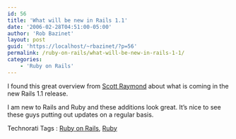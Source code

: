 ```yaml
---
id: 56
title: 'What will be new in Rails 1.1'
date: '2006-02-28T04:51:00-05:00'
author: 'Rob Bazinet'
layout: post
guid: 'https://localhost/~rbazinet/?p=56'
permalink: /ruby-on-rails/what-will-be-new-in-rails-1-1/
categories:
    - 'Ruby on Rails'
---
```


I found this great overview from [Scott Raymond](https://scottraymond.net/articles/2006/02/28/rails-1.1) about what is coming in the new Rails 1.1 release.

I am new to Rails and Ruby and these additions look great. It’s nice to see these guys putting out updates on a regular basis.

Technorati Tags : [Ruby on Rails](https://technorati.com/tag/Ruby%20on%20Rails), [Ruby](https://technorati.com/tag/Ruby)